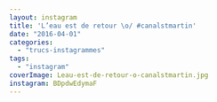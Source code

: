 ```yaml
---
layout: instagram
title: 'L’eau est de retour \o/ #canalstmartin'
date: "2016-04-01"
categories: 
  - "trucs-instagrammes"
tags: 
  - "instagram"
coverImage: Leau-est-de-retour-o-canalstmartin.jpg
instagram: BDpdwEdymaF
---
```

